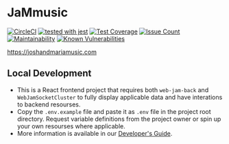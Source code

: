 # JaMmusic

[![CircleCI](https://circleci.com/gh/WebJamApps/JaMmusic.svg?style=svg)](https://circleci.com/gh/WebJamApps/JaMmusic)
[![tested with jest](https://img.shields.io/badge/tested_with-jest-99424f.svg)](https://github.com/facebook/jest)
[![Test Coverage](https://api.codeclimate.com/v1/badges/39beb7a5a056ba4cee15/test_coverage)](https://codeclimate.com/github/WebJamApps/JaMmusic/test_coverage)
[![Issue Count](https://codeclimate.com/github/WebJamApps/JaMmusic/badges/issue_count.svg)](https://codeclimate.com/github/WebJamApps/JaMmusic/issues)
[![Maintainability](https://api.codeclimate.com/v1/badges/39beb7a5a056ba4cee15/maintainability)](https://codeclimate.com/github/WebJamApps/JaMmusic/maintainability)
[![Known Vulnerabilities](https://snyk.io/test/github/WebJamApps/JaMmusic/badge.svg)](https://snyk.io/test/github/WebJamApps/JaMmusic)

<https://joshandmariamusic.com>

## Local Development

* This is a React frontend project that requires both `web-jam-back` and `WebJamSocketCluster` to fully display applicable data and have interations to backend resourses.
* Copy the `.env.example` file and paste it as `.env` file in the project root directory. Request variable definitions from the project owner or spin up your own resourses where applicable.
* More information is available in our [Developer's Guide](https://docs.google.com/document/d/1_QDDbqmBrJuGqBoib59fmgYtls03dAXXuLqRR5roPO4/edit).
